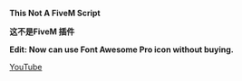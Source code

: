 **This Not A FiveM Script**

**这不是FiveM 插件**

**Edit: Now can use Font Awesome Pro icon without buying.**

[YouTube](https://youtu.be/HGF2MNXJzDI)
